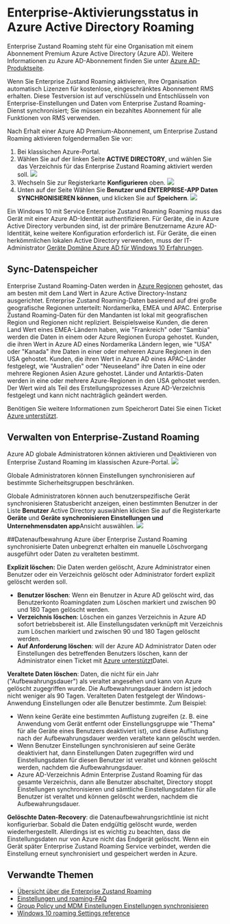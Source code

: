 <properties
    pageTitle="Roaming in Azure Active Directory Enterprise Aktivierungsstatus | Microsoft Azure"
    description="Häufig gestellte Fragen zu Enterprise Zustand Roamingeinstellungen in Windows-Geräte. Enterprise Zustand bietet Benutzern eine einheitliche Verwendung auf Windows-Geräten und verringert die Zeit für ein neues Gerät konfigurieren."
    services="active-directory"
    keywords="Enterprise-Zustand roaming Windows Cloud Enterprise Zustand roaming aktivieren"
    documentationCenter=""
    authors="femila"
    manager="swadhwa"
    editor="curtand"/>

<tags
    ms.service="active-directory"  
    ms.workload="identity"
    ms.tgt_pltfrm="na"
    ms.devlang="na"
    ms.topic="article"
    ms.date="09/27/2016"
    ms.author="femila"/>



# <a name="enable-enterprise-state-roaming-in-azure-active-directory"></a>Enterprise-Aktivierungsstatus in Azure Active Directory Roaming

Enterprise Zustand Roaming steht für eine Organisation mit einem Abonnement Premium Azure Active Directory (Azure AD). Weitere Informationen zu Azure AD-Abonnement finden Sie unter [Azure AD-Produktseite](https://azure.microsoft.com/services/active-directory).

Wenn Sie Enterprise Zustand Roaming aktivieren, Ihre Organisation automatisch Lizenzen für kostenlose, eingeschränktes Abonnement RMS erhalten. Diese Testversion ist auf verschlüsseln und Entschlüsseln von Enterprise-Einstellungen und Daten vom Enterprise Zustand Roaming-Dienst synchronisiert; Sie müssen ein bezahltes Abonnement für alle Funktionen von RMS verwenden.

Nach Erhalt einer Azure AD Premium-Abonnement, um Enterprise Zustand Roaming aktivieren folgendermaßen Sie vor:

1. Bei klassischen Azure-Portal.
2. Wählen Sie auf der linken Seite **ACTIVE DIRECTORY**, und wählen Sie das Verzeichnis für das Enterprise Zustand Roaming aktiviert werden soll.
![](./media/active-directory-enterprise-state-roaming/active-directory-enterprise-state-roaming.png)
3. Wechseln Sie zur Registerkarte **Konfigurieren** oben.
![](./media/active-directory-enterprise-state-roaming/active-directory-enterprise-state-roaming-configure.png)
4.  Unten auf der Seite Wählen Sie **Benutzer und ENTERPRISE-APP Daten SYNCHRONISIEREN können**, und klicken Sie auf **Speichern**.
![](./media/active-directory-enterprise-state-roaming/active-directory-enterprise-state-roaming-select-all-sync-settings.png)

Ein Windows 10 mit Service Enterprise Zustand Roaming Roaming muss das Gerät mit einer Azure AD-Identität authentifizieren. Für Geräte, die in Azure Active Directory verbunden sind, ist der primäre Benutzername Azure AD-Identität, keine weitere Konfiguration erforderlich ist. Für Geräte, die einen herkömmlichen lokalen Active Directory verwenden, muss der IT-Administrator [Geräte Domäne Azure AD für Windows 10 Erfahrungen](active-directory-azureadjoin-devices-group-policy.md).

## <a name="sync-data-storage"></a>Sync-Datenspeicher
Enterprise Zustand Roaming-Daten werden in [Azure Regionen](https://azure.microsoft.com/regions/ ) gehostet, das am besten mit dem Land Wert in Azure Active Directory-Instanz ausgerichtet. Enterprise Zustand Roaming-Daten basierend auf drei große geografische Regionen unterteilt: Nordamerika, EMEA und APAC. Enterprise Zustand Roaming-Daten für den Mandanten ist lokal mit geografischen Region und Regionen nicht repliziert.  Beispielsweise Kunden, die deren Land Wert eines EMEA-Ländern haben, wie "Frankreich" oder "Sambia" werden die Daten in einem oder Azure Regionen Europa gehostet.  Kunden, die ihren Wert in Azure AD eines Nordamerika Ländern legen, wie "USA" oder "Kanada" ihre Daten in einer oder mehreren Azure Regionen in den USA gehostet.  Kunden, die ihren Wert in Azure AD eines APAC-Länder festgelegt, wie "Australien" oder "Neuseeland" ihre Daten in eine oder mehrere Regionen Asien Azure gehostet.  Länder und Antarktis-Daten werden in eine oder mehrere Azure-Regionen in den USA gehostet werden.  Der Wert wird als Teil des Erstellungsprozesses Azure AD-Verzeichnis festgelegt und kann nicht nachträglich geändert werden. 

Benötigen Sie weitere Informationen zum Speicherort Datei Sie einen Ticket [Azure unterstützt](https://azure.microsoft.com/support/options/).

## <a name="manage-enterprise-state-roaming"></a>Verwalten von Enterprise-Zustand Roaming
Azure AD globale Administratoren können aktivieren und Deaktivieren von Enterprise Zustand Roaming im klassischen Azure-Portal.
![](./media/active-directory-enterprise-state-roaming/active-directory-enterprise-state-roaming-manage.png)

Globale Administratoren können Einstellungen synchronisieren auf bestimmte Sicherheitsgruppen beschränken.

Globale Administratoren können auch benutzerspezifische Gerät synchronisieren Statusbericht anzeigen, einen bestimmten Benutzer in der Liste **Benutzer** Active Directory auswählen klicken Sie auf die Registerkarte **Geräte** und **Geräte synchronisieren Einstellungen und Unternehmensdaten app**Ansicht auswählen.
![](./media/active-directory-enterprise-state-roaming/active-directory-enterprise-state-roaming-device-sync-settings.png)

##<a name="data-retention"></a>Datenaufbewahrung
Azure über Enterprise Zustand Roaming synchronisierte Daten unbegrenzt erhalten ein manuelle Löschvorgang ausgeführt oder Daten zu veralteten bestimmt. 

**Explizit löschen:** Die Daten werden gelöscht, Azure Administrator einen Benutzer oder ein Verzeichnis gelöscht oder Administrator fordert explizit gelöscht werden soll.

- **Benutzer löschen**: Wenn ein Benutzer in Azure AD gelöscht wird, das Benutzerkonto Roamingdaten zum Löschen markiert und zwischen 90 und 180 Tagen gelöscht werden. 
- **Verzeichnis löschen**: Löschen ein ganzes Verzeichnis in Azure AD sofort betriebsbereit ist. Alle Einstellungsdaten verknüpft mit Verzeichnis zum Löschen markiert und zwischen 90 und 180 Tagen gelöscht werden. 
- **Auf Anforderung löschen**: will der Azure AD Administrator Daten oder Einstellungen des betreffenden Benutzers löschen, kann der Administrator einen Ticket mit [Azure unterstützt](https://azure.microsoft.com/support/)Datei. 

**Veraltete Daten löschen**: Daten, die nicht für ein Jahr ("Aufbewahrungsdauer") als veraltet angesehen und kann von Azure gelöscht zugegriffen wurde. Die Aufbewahrungsdauer ändern ist jedoch nicht weniger als 90 Tagen. Veralteten Daten festgelegt der Windows-Anwendung Einstellungen oder alle Benutzer bestimmte. Zum Beispiel:
 
- Wenn keine Geräte eine bestimmten Auflistung zugreifen (z. B. eine Anwendung vom Gerät entfernt oder Einstellungsgruppe wie "Thema" für alle Geräte eines Benutzers deaktiviert ist), und diese Auflistung nach der Aufbewahrungsdauer werden veraltete kann gelöscht werden. 
- Wenn Benutzer Einstellungen synchronisieren auf seine Geräte deaktiviert hat, dann Einstellungen Daten zugegriffen wird und Einstellungsdaten für diesen Benutzer ist veraltet und können gelöscht werden, nachdem die Aufbewahrungsdauer. 
- Azure AD-Verzeichnis Admin Enterprise Zustand Roaming für das gesamte Verzeichnis, dann alle Benutzer abschaltet, Directory stoppt Einstellungen synchronisieren und sämtliche Einstellungsdaten für alle Benutzer ist veraltet und können gelöscht werden, nachdem die Aufbewahrungsdauer. 

**Gelöschte Daten-Recovery**: die Datenaufbewahrungsrichtlinie ist nicht konfigurierbar. Sobald die Daten endgültig gelöscht wurde, werden wiederhergestellt. Allerdings ist es wichtig zu beachten, dass die Einstellungsdaten nur von Azure nicht das Endgerät gelöscht. Wenn ein Gerät später Enterprise Zustand Roaming Service verbindet, werden die Einstellung erneut synchronisiert und gespeichert werden in Azure.


## <a name="related-topics"></a>Verwandte Themen
- [Übersicht über die Enterprise Zustand Roaming](active-directory-windows-enterprise-state-roaming-overview.md)
- [Einstellungen und roaming-FAQ](active-directory-windows-enterprise-state-roaming-faqs.md)
- [Group Policy und MDM Einstellungen Einstellungen synchronisieren](active-directory-windows-enterprise-state-roaming-group-policy-settings.md)
- [Windows 10 roaming Settings reference](active-directory-windows-enterprise-state-roaming-windows-settings-reference.md)
